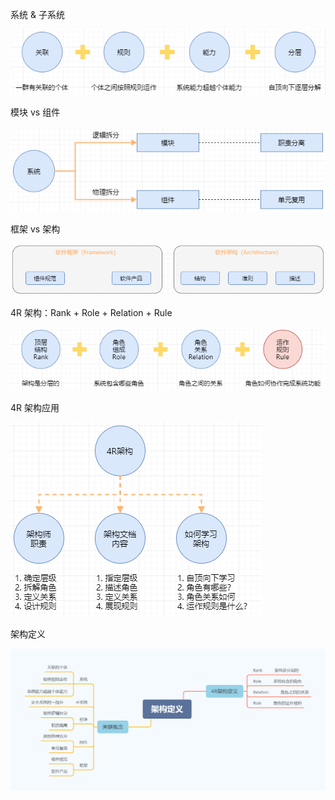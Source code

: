 系统 & 子系统

![](lesson-1-1.png)

模块 vs 组件

![](lesson-1-2.png)

框架 vs 架构

![](lesson-1-3.png)

4R 架构：Rank + Role + Relation + Rule

![](lesson-1-4.png)

4R 架构应用

![](lesson-1-5.png)

架构定义

![](架构定义.png)
